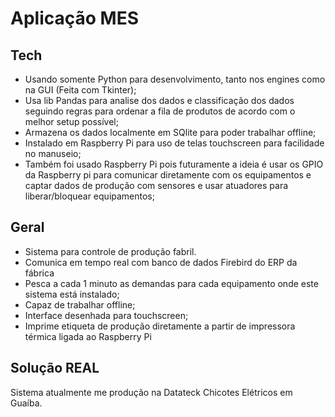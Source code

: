 # Aplicação MES  
 
## Tech

- Usando somente Python para desenvolvimento, tanto nos engines como na GUI (Feita com Tkinter);
- Usa lib Pandas para analise dos dados e classificação dos dados seguindo regras para ordenar a fila de produtos de acordo com o melhor setup possível;
- Armazena os dados localmente em SQlite para poder trabalhar offline;
- Instalado em Raspberry Pi para uso de telas touchscreen para facilidade no manuseio;
- Também foi usado Raspberry Pi pois futuramente a ideia é usar os GPIO da Raspberry pi para comunicar diretamente com os equipamentos e captar dados de produção com sensores e usar atuadores para liberar/bloquear equipamentos;


## Geral  
 
- Sistema para controle de produção fabril. 
- Comunica em tempo real com banco de dados Firebird do ERP da fábrica
- Pesca a cada 1 minuto as demandas para cada equipamento onde este sistema está instalado;
- Capaz de trabalhar offline;
- Interface desenhada para touchscreen;
- Imprime etiqueta de produção diretamente a partir de impressora térmica ligada ao Raspberry Pi


## Solução REAL

Sistema atualmente me produção na Datateck Chicotes Elétricos em Guaíba.

